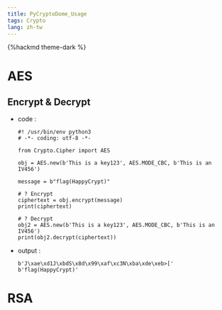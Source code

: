 ```yaml
---
title: PyCryptoDome_Usage
tags: Crypto
lang: zh-tw
---
```


{%hackmd theme-dark %}

# AES
## Encrypt & Decrypt
- code : 
	```python=
	#! /usr/bin/env python3
	# -*- coding: utf-8 -*-

	from Crypto.Cipher import AES

	obj = AES.new(b'This is a key123', AES.MODE_CBC, b'This is an IV456')

	message = b"flag(HappyCrypt)"

	# ? Encrypt
	ciphertext = obj.encrypt(message)
	print(ciphertext)

    # ? Decrypt
    obj2 = AES.new(b'This is a key123', AES.MODE_CBC, b'This is an IV456')
    print(obj2.decrypt(ciphertext))
    ```

- output : 
    ```shell=
    b'J\xae\xd1J\xbdS\x8d\x99\xaf\xc3N\xba\xde\xeb>['
    b'flag(HappyCrypt)'
    ```
    
# RSA
